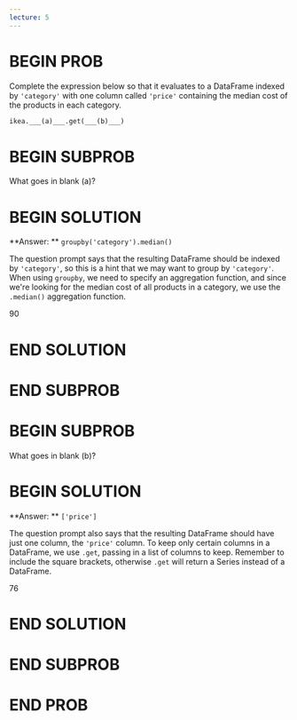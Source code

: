 ```yaml
---
lecture: 5
---
```


# BEGIN PROB

Complete the expression below so that it evaluates to a DataFrame indexed by `'category'` with one column called `'price'` containing the median cost of the products in each category.

```py
ikea.___(a)___.get(___(b)___)
```

# BEGIN SUBPROB

What goes in blank (a)?

# BEGIN SOLUTION

**Answer: ** `groupby('category').median()`

The question prompt says that the resulting DataFrame should be indexed by `'category'`, so this is a hint that we may want to group by `'category'`. When using `groupby`, we need to specify an aggregation function, and since we're looking for the median cost of all products in a category, we use the `.median()` aggregation function. 

<average>90</average>
# END SOLUTION

# END SUBPROB

# BEGIN SUBPROB

What goes in blank (b)?

# BEGIN SOLUTION

**Answer: ** `['price']`

The question prompt also says that the resulting DataFrame should have just one column, the `'price'` column. To keep only certain columns in a DataFrame, we use `.get`, passing in a list of columns to keep. Remember to include the square brackets, otherwise `.get` will return a Series instead of a DataFrame.

<average>76</average>
# END SOLUTION

# END SUBPROB

# END PROB
